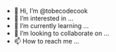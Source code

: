 - 👋 Hi, I’m @tobecodecook
- 👀 I’m interested in ...
- 🌱 I’m currently learning ...
- 💞️ I’m looking to collaborate on ...
- 📫 How to reach me ...

<!---
tobecodecook/tobecodecook is a ✨ special ✨ repository because its `README.md` (this file) appears on your GitHub profile.
You can click the Preview link to take a look at your changes.
--->
